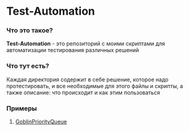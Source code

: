 # Test-Automation
### Что это такое?
**Test-Automation** - это репозиторий с моими скриптами для автоматизации тестирования различных решений  
### Что тут есть?
Каждая директория содержит в себе решение, которое надо протестировать, и все 
необходимые для этого файлы и скрипты, а также описание: что происходит и как 
этим пользоваться  
### Примеры
1) [GoblinPriorityQueue](https://github.com/SmartOven/Test-Automation/tree/main/GoblinPriorityQueue)